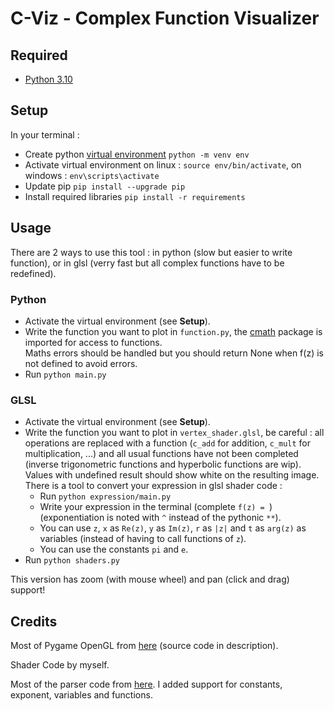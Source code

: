 # C-Viz - Complex Function Visualizer

## Required
 - [Python 3.10](https://www.python.org/downloads/)

## Setup
In your terminal :
 - Create python [virtual environment](https://docs.python.org/3/library/venv.html) `python -m venv env`
 - Activate virtual environment on linux : `source env/bin/activate`, on windows : `env\scripts\activate`
 - Update pip `pip install --upgrade pip`
 - Install required libraries `pip install -r requirements`

## Usage

There are 2 ways to use this tool : in python (slow but easier to write function), or in glsl (verry fast but all complex functions have to be redefined).

### Python

 - Activate the virtual environment (see **Setup**).
 - Write the function you want to plot in `function.py`, the [cmath](https://docs.python.org/3/library/cmath.html) package is imported for access to functions.</br>
 Maths errors should be handled but you should return None when f(z) is not defined to avoid errors.
 - Run `python main.py`

### GLSL

 - Activate the virtual environment (see **Setup**).
 - Write the function you want to plot in `vertex_shader.glsl`, be careful : all operations are replaced with a function (`c_add` for addition, `c_mult` for multiplication, ...) and all usual functions have not been completed (inverse trigonometric functions and hyperbolic functions are wip).</br>
 Values with undefined result should show white on the resulting image.</br>
 There is a tool to convert your expression in glsl shader code :
    - Run `python expression/main.py`
    - Write your expression in the terminal (complete `f(z) = `) (exponentiation is noted with `^` instead of the pythonic `**`).
    - You can use `z`, `x` as `Re(z)`, `y` as `Im(z)`, `r` as `|z|` and `t` as `arg(z)` as variables (instead of having to call functions of `z`).
    - You can use the constants `pi` and `e`.
 - Run `python shaders.py`

This version has zoom (with mouse wheel) and pan (click and drag) support!

## Credits

Most of Pygame OpenGL from [here](https://www.youtube.com/watch?v=LFbePt8i0DI&t=643s) (source code in description).

Shader Code by myself.

Most of the parser code from [here](https://github.com/davidcallanan/py-simple-math-interpreter/tree/master).
I added support for constants, exponent, variables and functions.